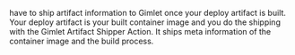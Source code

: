 

have to ship artifact information to Gimlet once your deploy artifact is built. Your deploy artifact is your built container image and you do the shipping with the Gimlet Artifact Shipper Action. It ships meta information of the container image and the build process.